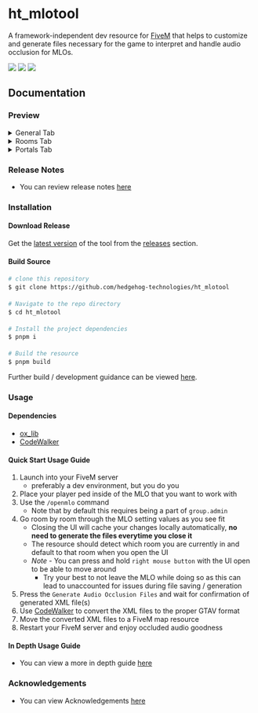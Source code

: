 # ht_mlotool

A framework-independent dev resource for [FiveM](https://fivem.net) that helps to customize and generate files necessary for the game to interpret and handle audio occlusion for MLOs.

![](https://img.shields.io/github/downloads/hedgehog-technologies/ht_mlotool/total?logo=github)
![](https://img.shields.io/github/downloads/hedgehog-technologies/ht_mlotool/latest/total?logo=github)
![](https://img.shields.io/github/v/release/hedgehog-technologies/ht_mlotool?logo=github)

## Documentation

### Preview

<details>
   <summary>General Tab</summary>

   ![General Tab](./docs/images/general_tab.png 'General Tab')
</details>

<details>
   <summary>Rooms Tab</summary>

   ![Rooms Tab](./docs/images/rooms_tab.png 'Rooms Tab')
</details>

<details>
   <summary>Portals Tab</summary>

   ![Portals Tab](./docs/images/portals_tab.png 'Portals Tab')
</details>

### Release Notes

- You can review release notes [here](./docs/release-notes.md)

### Installation

#### Download Release

Get the [latest version](https://github.com/hedgehog-technologies/ht_mlotool/releases/latest) of the tool from the [releases](https://github.com/hedgehog-technologies/ht_mlotool/releases) section.

#### Build Source

```bash
# clone this repository
$ git clone https://github.com/hedgehog-technologies/ht_mlotool

# Navigate to the repo directory
$ cd ht_mlotool

# Install the project dependencies
$ pnpm i

# Build the resource
$ pnpm build
```

Further build / development guidance can be viewed [here](./docs/development-guide.md).

### Usage

#### Dependencies

- [ox_lib](https://github.com/overextended/ox_lib)
- [CodeWalker](https://github.com/dexyfex/CodeWalker)

#### Quick Start Usage Guide

1. Launch into your FiveM server
   - preferably a dev environment, but you do you
2. Place your player ped inside of the MLO that you want to work with
3. Use the `/openmlo` command
   - Note that by default this requires being a part of `group.admin`
4. Go room by room through the MLO setting values as you see fit
   - Closing the UI will cache your changes locally automatically, **no need to generate the files everytime you close it**
   - The resource should detect which room you are currently in and default to that room when you open the UI
   - *Note* - You can press and hold `right mouse button` with the UI open to be able to move around
      - Try your best to not leave the MLO while doing so as this can lead to unaccounted for issues during file saving / generation
5. Press the `Generate Audio Occlusion Files` and wait for confirmation of generated XML file(s)
6. Use [CodeWalker](https://github.com/dexyfex/CodeWalker) to convert the XML files to the proper GTAV format
7. Move the converted XML files to a FiveM map resource
8. Restart your FiveM server and enjoy occluded audio goodness

#### In Depth Usage Guide

- You can view a more in depth guide [here](./docs/usage-guide.md)

### Acknowledgements

- You can view Acknowledgements [here](./docs/acknowledgements.md)
